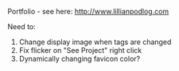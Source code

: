 Portfolio - see here: http://www.lillianpodlog.com

Need to: 

1. Change display image when tags are changed
2. Fix flicker on "See Project" right click
3. Dynamically changing favicon color?

